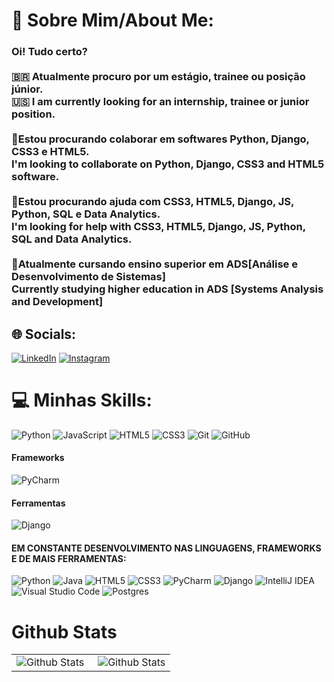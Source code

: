 # 💫 Sobre Mim/About Me:

### Oi! Tudo certo?<br><br>🇧🇷 Atualmente procuro por um estágio, trainee ou posição júnior.<br>🇺🇸 I am currently looking for an internship, trainee or junior position.<br><br>👯Estou procurando colaborar em softwares Python, Django, CSS3 e HTML5.<br>I'm looking to collaborate on Python, Django, CSS3 and HTML5 software.<br><br>🤝Estou procurando ajuda com CSS3, HTML5, Django, JS, Python, SQL e Data Analytics.<br>I'm looking for help with CSS3, HTML5, Django, JS, Python, SQL and Data Analytics.<br><br>🌱Atualmente cursando ensino superior em ADS[Análise e Desenvolvimento de Sistemas]<br>Currently studying higher education in ADS [Systems Analysis and Development]<br>


## 🌐 Socials:
[![LinkedIn](https://img.shields.io/badge/linkedin-%230077B5.svg?style=for-the-badge&logo=linkedin&logoColor=white)](https://instagram.com/luksdickmann) [![Instagram](https://img.shields.io/badge/Instagram-%23E4405F.svg?style=for-the-badge&logo=Instagram&logoColor=white)](https://linkedin.com/in/lucas-dickmann) 

# 💻 Minhas Skills:
![Python](https://img.shields.io/badge/python-3670A0?style=for-the-badge&logo=python&logoColor=ffdd54) ![JavaScript](https://img.shields.io/badge/javascript-%23323330.svg?style=for-the-badge&logo=javascript&logoColor=%23F7DF1E) ![HTML5](https://img.shields.io/badge/html5-%23E34F26.svg?style=for-the-badge&logo=html5&logoColor=white) ![CSS3](https://img.shields.io/badge/css3-%231572B6.svg?style=for-the-badge&logo=css3&logoColor=white) ![Git](https://img.shields.io/badge/git-%23F05033.svg?style=for-the-badge&logo=git&logoColor=white) ![GitHub](https://img.shields.io/badge/github-%23121011.svg?style=for-the-badge&logo=github&logoColor=white) 

#### Frameworks
![PyCharm](https://img.shields.io/badge/pycharm-143?style=for-the-badge&logo=pycharm&logoColor=black&color=black&labelColor=green)

#### Ferramentas
![Django](https://img.shields.io/badge/django-%23092E20.svg?style=for-the-badge&logo=django&logoColor=white)

#### EM CONSTANTE DESENVOLVIMENTO NAS LINGUAGENS, FRAMEWORKS E DE MAIS FERRAMENTAS:

![Python](https://img.shields.io/badge/python-3670A0?style=for-the-badge&logo=python&logoColor=ffdd54) ![Java](https://img.shields.io/badge/java-%23ED8B00.svg?style=for-the-badge&logo=openjdk&logoColor=white) ![HTML5](https://img.shields.io/badge/html5-%23E34F26.svg?style=for-the-badge&logo=html5&logoColor=white) ![CSS3](https://img.shields.io/badge/css3-%231572B6.svg?style=for-the-badge&logo=css3&logoColor=white) ![PyCharm](https://img.shields.io/badge/pycharm-143?style=for-the-badge&logo=pycharm&logoColor=black&color=black&labelColor=green) ![Django](https://img.shields.io/badge/django-%23092E20.svg?style=for-the-badge&logo=django&logoColor=white) ![IntelliJ IDEA](https://img.shields.io/badge/IntelliJIDEA-000000.svg?style=for-the-badge&logo=intellij-idea&logoColor=white) ![Visual Studio Code](https://img.shields.io/badge/Visual%20Studio%20Code-0078d7.svg?style=for-the-badge&logo=visual-studio-code&logoColor=white) ![Postgres](https://img.shields.io/badge/postgres-%23316192.svg?style=for-the-badge&logo=postgresql&logoColor=white)

# Github Stats

<table>
  <tr>
    <td>
      <img
        align="left"
        src="https://github-readme-stats.vercel.app/api?username=ldickmann&theme=dark&hide_border=false&include_all_commits=false"
        alt="Github Stats"
      />
    </td>
    <td>
      <img
        align="right"
        src="https://github-readme-stats.vercel.app/api/top-langs/?username=ldickmann&theme=dark&hide_border=false&include_all_commits=true&count_private=true&layout=compact"
        alt="Github Stats"
      />
    </td>
  </tr>
</table>
